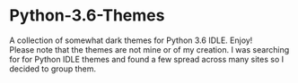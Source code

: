# Python-3.6-Themes

A collection of somewhat dark themes for Python 3.6 IDLE.  Enjoy!  
Please note that the themes are not mine or of my creation.  I was searching for for Python IDLE themes and found a few spread across many sites so I decided to group them.

